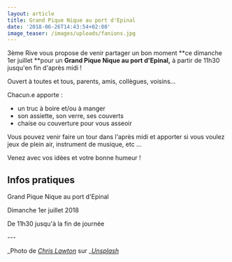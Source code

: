 ```yaml
---
layout: article
title: Grand Pique Nique au port d'Epinal
date: '2018-06-26T14:43:54+02:00'
image_teaser: /images/uploads/fanions.jpg
---
```

3ème Rive vous propose de venir partager un bon moment **ce dimanche 1er juillet **pour un **Grand Pique Nique au port d'Epinal,** à partir de 11h30 jusqu'en fin d'après midi !

Ouvert à toutes et tous, parents, amis, collègues, voisins...

Chacun.e apporte :

* un truc à boire et/ou à manger
* son assiette, son verre, ses couverts
* chaise ou couverture pour vous asseoir

Vous pouvez venir faire un tour dans l'après midi et apporter si vous voulez jeux de plein air, instrument de musique, etc ...

Venez avec vos idées et votre bonne humeur !



## **Infos pratiques**

Grand Pique Nique au port d'Epinal

Dimanche 1er juillet 2018

De 11h30 jusqu'à la fin de journée

\---

_Photo de _[_Chris Lawton_](https://unsplash.com/photos/vBA-JNHAraI?utm_source=unsplash&utm_medium=referral&utm_content=creditCopyText)_ sur _[_Unsplash_](https://unsplash.com/search/photos/picnic?utm_source=unsplash&utm_medium=referral&utm_content=creditCopyText)
